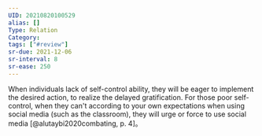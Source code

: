 ```yaml
---
UID: 20210820100529
alias: []
Type: Relation
Category: 
tags: ["#review"]
sr-due: 2021-12-06
sr-interval: 8
sr-ease: 250
---
```


When individuals lack of self-control ability, they will be eager to implement the desired action, to realize the delayed gratification. For those poor self-control, when they can't according to your own expectations when using social media (such as the classroom), they will urge or force to use social media [@alutaybi2020combating, p. 4]。